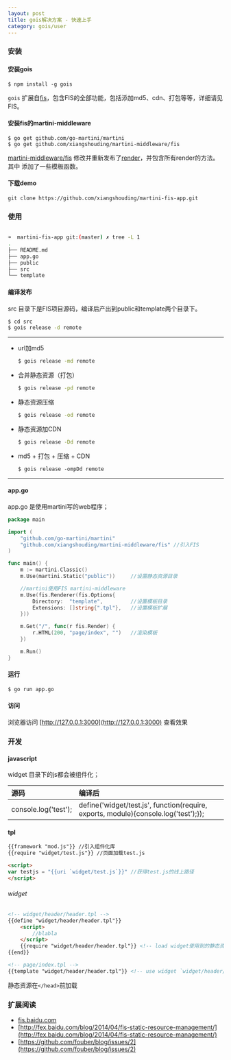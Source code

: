 ```yaml
---
layout: post
title: gois解决方案 - 快速上手
category: gois/user
---
```


### 安装

#### 安装gois

```
$ npm install -g gois
```
`gois` 扩展自[fis][0]，包含FIS的全部功能，包括添加md5、cdn、打包等等，详细请见FIS。


#### 安装fis的martini-middleware

```
$ go get github.com/go-martini/martini
$ go get github.com/xiangshouding/martini-middleware/fis
```

[martini-middleware/fis](https://github.com/xiangshouding/martini-middleware) 修改并重新发布了[render][1]，并包含所有render的方法。其中
添加了一些模板函数。

#### 下载demo

```
git clone https://github.com/xiangshouding/martini-fis-app.git
```

### 使用

```bash

➜  martini-fis-app git:(master) ✗ tree -L 1
.
├── README.md
├── app.go
├── public
├── src
└── template

```

#### 编译发布

src 目录下是FIS项目源码，编译后产出到public和template两个目录下。

```bash
$ cd src
$ gois release -d remote
```

------------

+ url加md5

    ```bash
    $ gois release -md remote
    ```
+ 合并静态资源（打包）

    ```bash
    $ gois release -pd remote
    ```
+ 静态资源压缩

    ```bash
    $ gois release -od remote
    ```
+ 静态资源加CDN

    ```bash
    $ gois release -Dd remote
    ```
+ md5 + 打包 + 压缩 + CDN

    ```
    $ gois release -ompDd remote
    ```
----

#### app.go

app.go 是使用martini写的web程序；

```go
package main

import (
    "github.com/go-martini/martini"
    "github.com/xiangshouding/martini-middleware/fis" //引入FIS
)

func main() {
    m := martini.Classic()
    m.Use(martini.Static("public"))     //设置静态资源目录

    //martini使用FIS martini-middleware
    m.Use(fis.Renderer(fis.Options{
        Directory:  "template",         //设置模板目录
        Extensions: []string{".tpl"},   //设置模板扩展
    }))

    m.Get("/", func(r fis.Render) {
        r.HTML(200, "page/index", "")   //渲染模板
    })

    m.Run()
}

```

#### 运行

```bash
$ go run app.go
```

#### 访问

浏览器访问 [http://127.0.0.1:3000](http://127.0.0.1:3000) 查看效果


### 开发

#### javascript

widget 目录下的js都会被组件化；

| 源码 | 编译后 |
|:-----|:-------|
|console.log('test');|define('widget/test.js', function(require, exports, module){console.log('test');});

#### tpl

```html
{{framework "mod.js"}} //引入组件化库
{{require "widget/test.js"}} //页面加载test.js

<script>
var testjs = "{{uri `widget/test.js`}}" //获得test.js的线上路径
</script>
```

###### widget

```html
<!-- widget/header/header.tpl -->
{{define "widget/header/header.tpl"}}
    <script>
        //blabla
    </script>
    {{require "widget/header/header.tpl"}} <!-- load widget使用到的静态资源 -->
{{end}}

<!-- page/index.tpl -->
{{template "widget/header/header.tpl"}} <!-- use widget `widget/header/header.tpl` -->
```

静态资源在`</head>`前加载

### 扩展阅读

* [fis.baidu.com](fis.baidu.com)
* [http://fex.baidu.com/blog/2014/04/fis-static-resource-management/](http://fex.baidu.com/blog/2014/04/fis-static-resource-management/)
* [https://github.com/fouber/blog/issues/2](https://github.com/fouber/blog/issues/2)

[0]: https://github.com/fex-team/fis "fex-team/fis"
[1]: https://github.com/martini-contrib/render "martini-contrib/render"